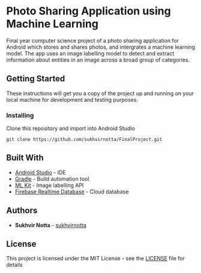 # Photo Sharing Application using Machine Learning

Final year computer science project of a photo sharing application for Android which stores and shares photos, and intergrates a machine learning model. The app uses an image labelling model to detect and extract information about entities in an image across a broad group of categories.

## Getting Started

These instructions will get you a copy of the project up and running on your local machine for development and testing purposes.

### Installing

Clone this repository and import into Android Studio

```
git clone https://github.com/sukhvirnotta/FinalProject.git
```

## Built With

* [Android Studio](https://developer.android.com/studio) - IDE
* [Gradle](https://gradle.org/) - Build automation tool
* [ML Kit](https://developers.google.com/ml-kit) - Image labelling API
* [Firebase Realtime Database](https://firebase.google.com/docs/database) - Cloud database

## Authors

* **Sukhvir Notta** - [sukhvirnotta](https://github.com/sukhvirnotta)

## License

This project is licensed under the MIT License - see the [LICENSE](LICENSE) file for details

